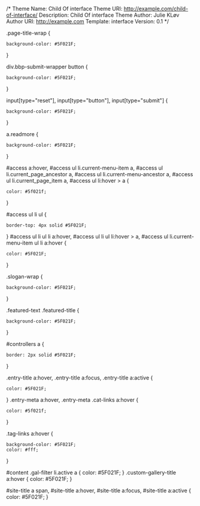 /*
 Theme Name:   Child Of interface
 Theme URI:    http://example.com/child-of-interface/
 Description:  Child Of interface Theme
 Author:       Julie KLøv
 Author URI:   http://example.com
 Template:     interface
 Version:      0.1
*/

.page-title-wrap {
	
	background-color: #5F021F;
}

div.bbp-submit-wrapper button {
	
	background-color: #5F021F;
}

input[type="reset"],
input[type="button"],
input[type="submit"] {
	
	background-color: #5F021F;
}

a.readmore {
	
	background-color: #5F021F;
}

#access a:hover,
#access ul li.current-menu-item a,
#access ul li.current_page_ancestor a,
#access ul li.current-menu-ancestor a,
#access ul li.current_page_item a,
#access ul li:hover > a {
	
	color: #5f021f;
}

#access ul li ul {
	
	border-top: 4px solid #5F021F;
}
#access ul li ul li a:hover,
#access ul li ul li:hover > a,
#access ul li.current-menu-item ul li a:hover {
	
	color: #5F021F;
}

.slogan-wrap {
	
	background-color: #5F021F;
}

.featured-text .featured-title {
	
	background-color: #5F021F;
}

#controllers a {
	
	border: 2px solid #5F021F;
	
}

.entry-title a:hover,
.entry-title a:focus,
.entry-title a:active {
	
	color: #5F021F;
}
.entry-meta a:hover,
.entry-meta .cat-links a:hover {
	
	color: #5f021f;
	
}

.tag-links a:hover {
	
	background-color: #5F021F;
	color: #fff;
}

#content .gal-filter li.active a {
	color: #5F021F;
}
.custom-gallery-title a:hover {
	color: #5F021F;
}

#site-title a span,
#site-title a:hover,
#site-title a:focus,
#site-title a:active {
	color: #5F021F;
}
